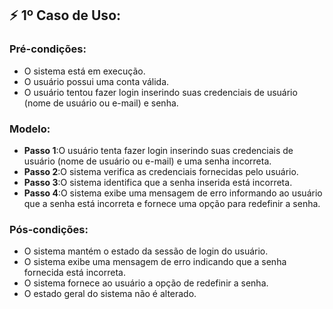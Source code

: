 ## ⚡ **1º Caso de Uso**:


### Pré-condições:
-	O sistema está em execução.
-	O usuário possui uma conta válida.
-	O usuário tentou fazer login inserindo suas credenciais de usuário (nome de usuário ou e-mail) e senha.

### Modelo: 
- **Passo 1**:O usuário tenta fazer login inserindo suas credenciais de usuário (nome de usuário ou e-mail) e uma senha incorreta.
- **Passo 2**:O sistema verifica as credenciais fornecidas pelo usuário.
- **Passo 3**:O sistema identifica que a senha inserida está incorreta.
- **Passo 4**:O sistema exibe uma mensagem de erro informando ao usuário que a senha está incorreta e fornece uma opção para redefinir a senha.

### Pós-condições:
-	O sistema mantém o estado da sessão de login do usuário.
-	O sistema exibe uma mensagem de erro indicando que a senha fornecida está incorreta.
- 	O sistema fornece ao usuário a opção de redefinir a senha.
-	O estado geral do sistema não é alterado.